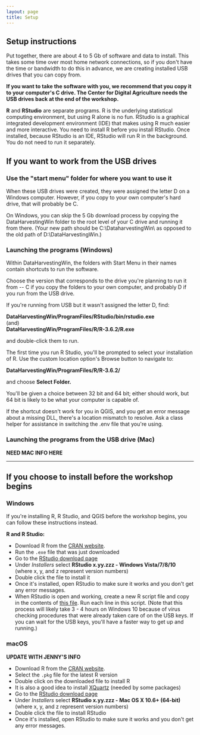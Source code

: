 ```yaml
---
layout: page
title: Setup
---
```


## Setup instructions

Put together, there are about 4 to 5 Gb of software and data to install.
This takes some time over most home network connections, so if you don't have
the time or bandwidth to do this in advance, we are creating installed USB drives 
that you can copy from.

**If you want to take the software with you, we recommend that you copy it to your
computer's C drive. The Center for Digital Agriculture needs the USB drives back
at the end of the workshop.**

**R** and **RStudio** are separate programs. R is the
underlying statistical computing environment, but using R alone is no
fun. RStudio is a graphical integrated development environment (IDE) that makes
using R much easier and more interactive. You need to install R before you
install RStudio. Once installed, because RStudio is an IDE, RStudio will run R 
in the background.  You do not need to run it separately. 

## If you want to work from the USB drives

### Use the "start menu" folder for where you want to use it
When these USB drives were created, they were assigned the letter D on a Windows computer.
However, if you copy to your own computer's hard drive, that will probably be C.

On Windows, you can skip the 5 Gb download process by copying the DataHarvestingWin folder
to the root level of your C drive and running it from  there. (Your new path should be
C:\DataharvestingWin\ as opposed to the old path of D:\DataHarvestingWin\.) 

### Launching the programs (Windows)
Within DataHarvestingWin, the folders with Start Menu in their names contain shortcuts
to run the software.

Choose the version that corresponds to the drive you're planning to run it from --
C if you copy the folders to your own computer, and probably D if you run from the USB
drive. 

If you're running from USB but it wasn't assigned the letter D, find:

 **DataHarvestingWin/ProgramFiles/RStudio/bin/rstudio.exe**\
    (and)\
 **DataHarvestingWin/ProgramFiles/R/R-3.6.2/R.exe**

and double-click them to run.

The first time you run R Studio, you'll be prompted to select your installation of R. 
Use the custom location option's Browse button to navigate to:

 **DataHarvestingWin/ProgramFiles/R/R-3.6.2/** 

and choose **Select Folder.**

You'll be given a choice between 32 bit and 64 bit; either should work, but 64 bit
is likely to be what your computer is capable of.

If the shortcut doesn't work for you in QGIS, and you get an error message about a 
missing DLL, there's a location mismatch to resolve. Ask a class helper for assistance 
in switching the .env file that you're using.

### Launching the programs from the USB drive (Mac)

**NEED MAC INFO HERE**

<hr>

## If you choose to install before the workshop begins

### Windows
If you're installing R, R Studio, and QGIS before the workshop begins, you can follow these
instructions instead.

**R and R Studio:**

* Download R from
  the [CRAN website](http://cran.r-project.org/bin/windows/base/release.htm).
* Run the `.exe` file that was just downloaded
* Go to the [RStudio download page](https://www.rstudio.com/products/rstudio/download/#download)
* Under *Installers* select **RStudio x.yy.zzz - Windows
  Vista/7/8/10** (where x, y, and z represent version numbers)
* Double click the file to install it
* Once it's installed, open RStudio to make sure it works and you don't get any
  error messages.
* When RStudio is open and working, create a new R script file and copy in the 
contents of [this file](https://github.com/data-carpentry-for-agriculture/trial-lesson/blob/gh-pages/_episodes_rmd/package_install_script.R). Run each line in this script. (Note that this
process will likely take 3 - 4 hours on Windows 10 because of virus checking procedures
that were already taken care of on the USB keys. If you can wait for the USB keys, you'll have
a faster way to get up and running.)


### macOS

**UPDATE WITH JENNY'S INFO**

* Download R from
  the [CRAN website](http://cran.r-project.org/bin/macosx/).
* Select the `.pkg` file for the latest R version
* Double click on the downloaded file to install R
* It is also a good idea to install [XQuartz](https://www.xquartz.org/) (needed
  by some packages)
* Go to the [RStudio download page](https://www.rstudio.com/products/rstudio/download/#download)
* Under *Installers* select **RStudio x.yy.zzz - Mac OS X 10.6+ (64-bit)**
  (where x, y, and z represent version numbers)
* Double click the file to install RStudio
* Once it's installed, open RStudio to make sure it works and you don't get any
  error messages.


